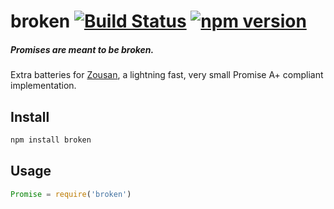 # broken [![Build Status](https://travis-ci.org/zeekay/broken.svg?branch=master)](https://travis-ci.org/zeekay/broken) [![npm version](https://badge.fury.io/js/broken.svg)](https://badge.fury.io/js/broken)
##### Promises are meant to be broken.

Extra batteries for [Zousan](https://github.com/bluejava/zousan), a lightning
fast, very small Promise A+ compliant implementation.

## Install
```bash
npm install broken
```

## Usage
```javascript
Promise = require('broken')
```
